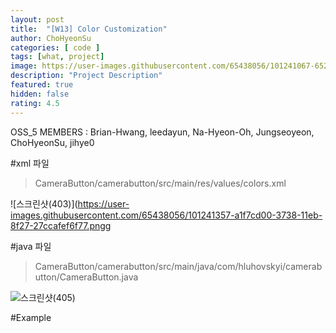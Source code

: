 ```yaml
---	
layout: post	
title:  "[W13] Color Customization"	
author: ChoHyeonSu
categories: [ code ]	
tags: [what, project]
image: https://user-images.githubusercontent.com/65438056/101241067-652ad680-3736-11eb-8bfa-dda21ee2fe55.gif
description: "Project Description"	
featured: true	
hidden: false	
rating: 4.5
---	
```


OSS_5 MEMBERS : Brian-Hwang, leedayun, Na-Hyeon-Oh, Jungseoyeon, ChoHyeonSu, jihye0

#xml 파일
> CameraButton/camerabutton/src/main/res/values/colors.xml

![스크린샷(403)](https://user-images.githubusercontent.com/65438056/101241357-a1f7cd00-3738-11eb-8f27-27ccafef6f77.pngg

#java 파일
> CameraButton/camerabutton/src/main/java/com/hluhovskyi/camerabutton/CameraButton.java
 
![스크린샷(405)](https://user-images.githubusercontent.com/65438056/101241282-edf64200-3737-11eb-877f-2e1c36c9a380.png)

#Example

